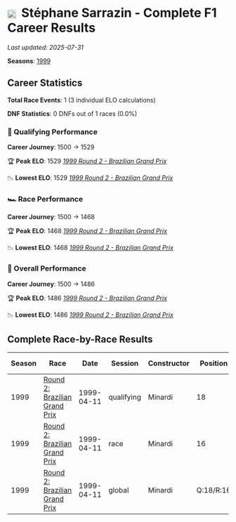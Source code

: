 # <img src="https://upload.wikimedia.org/wikipedia/commons/c/c3/Flag_of_France.svg" alt="France" width="20" height="auto" style="vertical-align: middle; margin-right: 5px;" onerror="this.outerHTML='🇫🇷'; this.style.marginRight='5px';"/> Stéphane Sarrazin - Complete F1 Career Results

*Last updated: 2025-07-31*

**Seasons**: [1999](../seasons/1999-season-report)

## Career Statistics

**Total Race Events**: 1 (3 individual ELO calculations)

**DNF Statistics**: 0 DNFs out of 1 races (0.0%)

### 🏁 Qualifying Performance
**Career Journey**: 1500 → 1529

🏆 **Peak ELO**: 1529
   *[1999 Round 2 - Brazilian Grand Prix](../seasons/1999-season-report#round-2-brazilian-grand-prix)*

📉 **Lowest ELO**: 1529
   *[1999 Round 2 - Brazilian Grand Prix](../seasons/1999-season-report#round-2-brazilian-grand-prix)*

### 🏎️ Race Performance
**Career Journey**: 1500 → 1468

🏆 **Peak ELO**: 1468
   *[1999 Round 2 - Brazilian Grand Prix](../seasons/1999-season-report#round-2-brazilian-grand-prix)*

📉 **Lowest ELO**: 1468
   *[1999 Round 2 - Brazilian Grand Prix](../seasons/1999-season-report#round-2-brazilian-grand-prix)*

### 🌟 Overall Performance
**Career Journey**: 1500 → 1486

🏆 **Peak ELO**: 1486
   *[1999 Round 2 - Brazilian Grand Prix](../seasons/1999-season-report#round-2-brazilian-grand-prix)*

📉 **Lowest ELO**: 1486
   *[1999 Round 2 - Brazilian Grand Prix](../seasons/1999-season-report#round-2-brazilian-grand-prix)*


## Complete Race-by-Race Results

| Season | Race | Date | Session | Constructor | Position | Starting ELO | ELO Change | Final ELO | Teammate |
|--------|------|------|---------|-------------|----------|--------------|------------|-----------|----------|
| 1999 | [Round 2: Brazilian Grand Prix](../seasons/1999-season-report#round-2-brazilian-grand-prix) | 1999-04-11 | qualifying | Minardi | 18 | 1500 | +29 | 1529 | <img src="https://upload.wikimedia.org/wikipedia/commons/9/9a/Flag_of_Spain.svg" alt="Spain" width="20" height="auto" style="vertical-align: middle; margin-right: 5px;" onerror="this.outerHTML='🇪🇸'; this.style.marginRight='5px';"/> Marc Gené |
| 1999 | [Round 2: Brazilian Grand Prix](../seasons/1999-season-report#round-2-brazilian-grand-prix) | 1999-04-11 | race | Minardi | 16 | 1500 | -32 | 1468 | <img src="https://upload.wikimedia.org/wikipedia/commons/9/9a/Flag_of_Spain.svg" alt="Spain" width="20" height="auto" style="vertical-align: middle; margin-right: 5px;" onerror="this.outerHTML='🇪🇸'; this.style.marginRight='5px';"/> Marc Gené |
| 1999 | [Round 2: Brazilian Grand Prix](../seasons/1999-season-report#round-2-brazilian-grand-prix) | 1999-04-11 | global | Minardi | Q:18/R:16 | 1500 | -14 | 1486 | <img src="https://upload.wikimedia.org/wikipedia/commons/9/9a/Flag_of_Spain.svg" alt="Spain" width="20" height="auto" style="vertical-align: middle; margin-right: 5px;" onerror="this.outerHTML='🇪🇸'; this.style.marginRight='5px';"/> Marc Gené |
